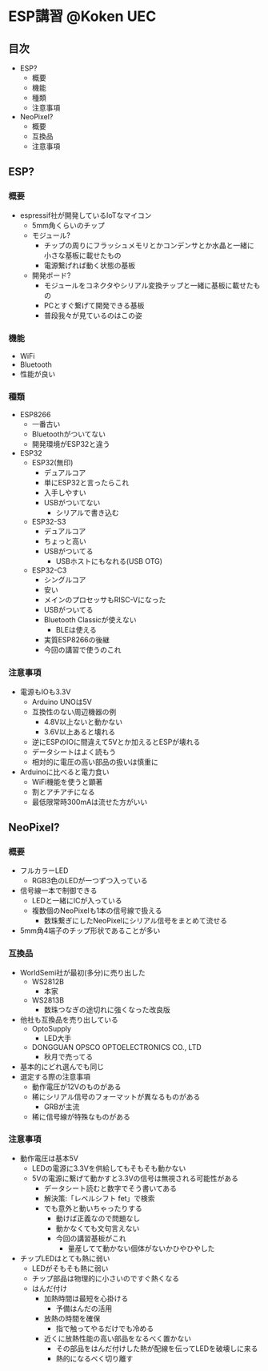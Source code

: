 # ESP講習 @Koken UEC
## 目次
- ESP?
	- 概要
	- 機能
	- 種類
	- 注意事項
- NeoPixel?
	- 概要
	- 互換品
	- 注意事項
## ESP?
### 概要
- espressif社が開発しているIoTなマイコン
	- 5mm角くらいのチップ
	- モジュール?
		- チップの周りにフラッシュメモリとかコンデンサとか水晶と一緒に小さな基板に載せたもの
		- 電源繋げれば動く状態の基板
	- 開発ボード?
		- モジュールをコネクタやシリアル変換チップと一緒に基板に載せたもの
		- PCとすぐ繋げて開発できる基板
		- 普段我々が見ているのはこの姿

### 機能
- WiFi
- Bluetooth
- 性能が良い

### 種類
- ESP8266
	- 一番古い
	- Bluetoothがついてない
	- 開発環境がESP32と違う
- ESP32
	- ESP32(無印)
		- デュアルコア
		- 単にESP32と言ったらこれ
		- 入手しやすい
		- USBがついてない
			- シリアルで書き込む
	- ESP32-S3
		- デュアルコア
		- ちょっと高い
		- USBがついてる
			- USBホストにもなれる(USB OTG)
	- ESP32-C3
		- シングルコア
		- 安い
		- メインのプロセッサもRISC-Vになった
		- USBがついてる
		- Bluetooth Classicが使えない
			- BLEは使える
		- 実質ESP8266の後継
		- 今回の講習で使うのこれ

### 注意事項
- 電源もIOも3.3V
	- Arduino UNOは5V
	- 互換性のない周辺機器の例
		- 4.8V以上ないと動かない
		- 3.6V以上あると壊れる
	- 逆にESPのIOに間違えて5Vとか加えるとESPが壊れる
	- データシートはよく読もう
	- 相対的に電圧の高い部品の扱いは慎重に
- Arduinoに比べると電力食い
	- WiFi機能を使うと顕著
	- 割とアチアチになる
	- 最低限常時300mAは流せた方がいい

## NeoPixel?
### 概要
- フルカラーLED
	- RGB3色のLEDが一つずつ入っている
- 信号線一本で制御できる
	- LEDと一緒にICが入っている
	- 複数個のNeoPixelも1本の信号線で扱える
		- 数珠繋ぎにしたNeoPixelにシリアル信号をまとめて流せる
- 5mm角4端子のチップ形状であることが多い

### 互換品
- WorldSemi社が最初(多分)に売り出した
	- WS2812B
		- 本家
	- WS2813B 
		- 数珠つなぎの途切れに強くなった改良版
- 他社も互換品を売り出している
	- OptoSupply
		- LED大手
	- DONGGUAN OPSCO OPTOELECTRONICS CO., LTD
		- 秋月で売ってる
- 基本的にどれ選んでも同じ
- 選定する際の注意事項
	- 動作電圧が12Vのものがある
	- 稀にシリアル信号のフォーマットが異なるものがある
		- GRBが主流
	- 稀に信号線が特殊なものがある

### 注意事項
- 動作電圧は基本5V
	- LEDの電源に3.3Vを供給してもそもそも動かない
	- 5Vの電源に繋げて動かすと3.3Vの信号は無視される可能性がある
		- データシート読むと数字でそう書いてある
		- 解決策:「レベルシフト fet」で検索
		- でも意外と動いちゃったりする
			- 動けば正義なので問題なし
			- 動かなくても文句言えない
			- 今回の講習基板がこれ
				- 量産してて動かない個体がないかひやひやした
- チップLEDはとても熱に弱い
	- LEDがそもそも熱に弱い
	- チップ部品は物理的に小さいのですぐ熱くなる
	- はんだ付け
		- 加熱時間は最短を心掛ける
			- 予備はんだの活用
		- 放熱の時間を確保
			- 指で触ってやるだけでも冷める
		- 近くに放熱性能の高い部品をなるべく置かない
			- その部品をはんだ付けした熱が配線を伝ってLEDを破壊しに来る
			- 熱的になるべく切り離す